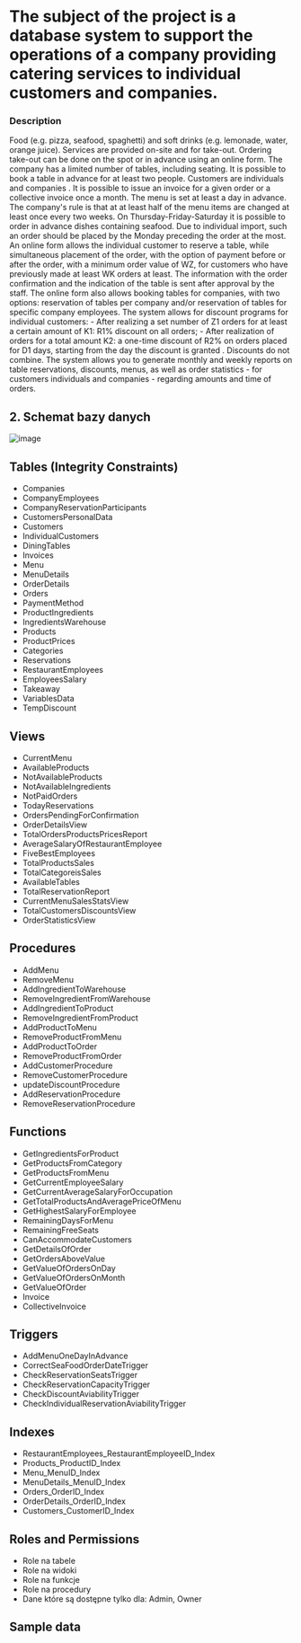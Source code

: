 <h1>The subject of the project is a database system to support the operations of a company
providing catering services to individual customers and companies.
</h1>


<h3>Description</h3>
<p>Food (e.g. pizza, seafood, spaghetti) and soft drinks (e.g.
lemonade, water, orange juice). Services are provided on-site and for take-out.
Ordering take-out can be done on the spot or in advance using an
online form. The company has a limited number of tables, including
seating. It is possible to book a table in advance for at least two people.
Customers are individuals and companies . It is possible to issue an invoice for
a given order or a collective invoice once a month.
The menu is set at least a day in advance. The company's rule is that at
at least half of the menu items are changed at least once every two weeks.
On Thursday-Friday-Saturday it is possible to order in advance dishes
containing seafood. Due to individual import, such an order should be
placed by the Monday preceding the order at the most.
An online form allows the individual customer to reserve a table, while
simultaneous placement of the order, with the option of payment before or after the order, with a
minimum order value of WZ, for customers who have previously made at least
WK orders at least. The information with the order confirmation and the indication of the
table is sent after approval by the staff.
The online form also allows booking tables for companies, with two options:
reservation of tables per company and/or reservation of tables for specific company employees.
The system allows for discount programs for individual customers:
- After realizing a set number of Z1 orders for at least a certain amount of K1: R1%
discount on all orders;
- After realization of orders for a total amount K2: a one-time discount of R2% on orders
placed for D1 days, starting from the day the discount is granted .
Discounts do not combine.
The system allows you to generate monthly and weekly reports on
table reservations, discounts, menus, as well as order statistics - for customers
individuals and companies - regarding amounts and time of orders.</p>


<h2>2. Schemat bazy danych</h2>

![image](https://user-images.githubusercontent.com/110239601/226953782-3bed46f9-562d-4991-a4f0-579b6b0715d3.png)

<h2>Tables (Integrity Constraints)</h2>
<ul>
  <li>Companies</li>
  <li>CompanyEmployees</li>
  <li>CompanyReservationParticipants</li>
  <li>CustomersPersonalData</li>
  <li>Customers</li>
  <li>IndividualCustomers</li>
  <li>DiningTables</li>
  <li>Invoices</li>
  <li>Menu</li>
  <li>MenuDetails</li>
  <li>OrderDetails</li>
  <li>Orders</li>
  <li>PaymentMethod</li>
  <li>ProductIngredients</li>
  <li>IngredientsWarehouse</li>
  <li>Products</li>
  <li>ProductPrices</li>
  <li>Categories</li>
  <li>Reservations</li>
  <li>RestaurantEmployees</li>
  <li>EmployeesSalary</li>
  <li>Takeaway</li>
  <li>VariablesData</li>
  <li>TempDiscount</li>
</ul>




<h2>Views</h2>
<ul>
  <li>CurrentMenu</li>
  <li>AvailableProducts</li>
  <li>NotAvailableProducts</li>
  <li>NotAvailableIngredients</li>
  <li>NotPaidOrders</li>
  <li>TodayReservations</li>
  <li>OrdersPendingForConfirmation</li>
  <li>OrderDetailsView</li>
  <li>TotalOrdersProductsPricesReport</li>
  <li>AverageSalaryOfRestaurantEmployee</li>
  <li>FiveBestEmployees</li>
  <li>TotalProductsSales</li>
  <li>TotalCategoreisSales</li>
  <li>AvailableTables</li>
  <li>TotalReservationReport</li>
  <li>CurrentMenuSalesStatsView</li>
  <li>TotalCustomersDiscountsView</li>
  <li>OrderStatisticsView</li>
</ul>


<h2>Procedures</h2>
<ul>
  <li>AddMenu</li>
  <li>RemoveMenu</li>
  <li>AddIngredientToWarehouse</li>
  <li>RemoveIngredientFromWarehouse</li>
  <li>AddIngredientToProduct</li>
  <li>RemoveIngredientFromProduct</li>
  <li>AddProductToMenu</li>
  <li>RemoveProductFromMenu</li>
  <li>AddProductToOrder</li>
  <li>RemoveProductFromOrder</li>
  <li>AddCustomerProcedure</li>
  <li>RemoveCustomerProcedure</li>
  <li>updateDiscountProcedure</li>
  <li>AddReservationProcedure</li>
  <li>RemoveReservationProcedure</li>
</ul>


<h2>Functions</h2>
<ul>
  <li>GetIngredientsForProduct</li>
  <li>GetProductsFromCategory</li>
  <li>GetProductsFromMenu</li>
  <li>GetCurrentEmployeeSalary</li>
  <li>GetCurrentAverageSalaryForOccupation</li>
  <li>GetTotalProductsAndAveragePriceOfMenu</li>
  <li>GetHighestSalaryForEmployee</li>
  <li>RemainingDaysForMenu</li>
  <li>RemainingFreeSeats</li>
  <li>CanAccommodateCustomers</li>
  <li>GetDetailsOfOrder</li>
  <li>GetOrdersAboveValue</li>
  <li>GetValueOfOrdersOnDay</li>
  <li>GetValueOfOrdersOnMonth</li>
  <li>GetValueOfOrder</li>
  <li>Invoice</li>
  <li>CollectiveInvoice</li>
</ul>


<h2>Triggers</h2>
<ul>
  <li>AddMenuOneDayInAdvance</li>
  <li>CorrectSeaFoodOrderDateTrigger</li>
  <li>CheckReservationSeatsTrigger</li>
  <li>CheckReservationCapacityTrigger</li>
  <li>CheckDiscountAviabilityTrigger</li>
  <li>CheckIndividualReservationAviabilityTrigger</li>
</ul>

<h2>Indexes</h2>
<ul>
  <li>RestaurantEmployees_RestaurantEmployeeID_Index</li>
  <li>Products_ProductID_Index</li>
  <li>Menu_MenuID_Index</li>
  <li>MenuDetails_MenuID_Index</li>
  <li>Orders_OrderID_Index</li>
  <li>OrderDetails_OrderID_Index</li>
  <li>Customers_CustomerID_Index</li>
</ul>

<h2>Roles and Permissions</h2>
<ul>
  <li>Role na tabele</li>
  <li>Role na widoki</li>
  <li>Role na funkcje</li>
  <li>Role na procedury</li>
  <li>Dane które są dostępne tylko dla: Admin, Owner</li>
</ul>

<h2>Sample data</h2>



